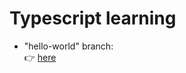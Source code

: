 # Typescript learning
- "hello-world" branch:<br/>
:point_right: [here](https://github.com/cla31/Typescript-learning/tree/hello-world)<br/>
